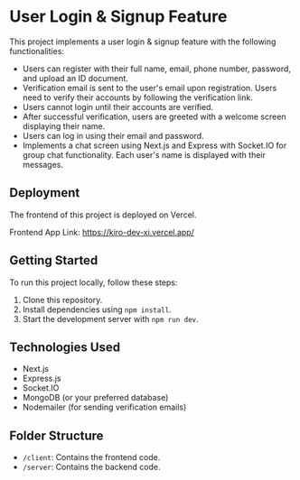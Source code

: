 # User Login & Signup Feature

This project implements a user login & signup feature with the following functionalities:

- Users can register with their full name, email, phone number, password, and upload an ID document.
- Verification email is sent to the user's email upon registration. Users need to verify their accounts by following the verification link.
- Users cannot login until their accounts are verified.
- After successful verification, users are greeted with a welcome screen displaying their name.
- Users can log in using their email and password.
- Implements a chat screen using Next.js and Express with Socket.IO for group chat functionality. Each user's name is displayed with their messages.

## Deployment

The frontend of this project is deployed on Vercel.

Frontend App Link: https://kiro-dev-xi.vercel.app/

## Getting Started

To run this project locally, follow these steps:

1. Clone this repository.
2. Install dependencies using `npm install`.
3. Start the development server with `npm run dev`.

## Technologies Used

- Next.js
- Express.js
- Socket.IO
- MongoDB (or your preferred database)
- Nodemailer (for sending verification emails)

## Folder Structure

- `/client`: Contains the frontend code.
- `/server`: Contains the backend code.

